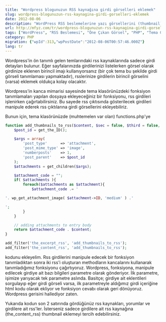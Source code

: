 ```yaml
---
title: "Wordpress blogunuzun RSS kaynağına girdi görselleri eklemek"
slug: wordpress-blogunuzun-rss-kaynagina-girdi-gorselleri-eklemek
date: 2012-08-06
description: "WordPress RSS beslemelerine yazı görsellerini (thumbnail) eklemek için pratik bir PHP çözümü. functions.php dosyasına eklenecek bir fonksiyon ile RSS içeriğine otomatik olarak yazıların öne çıkan görselleri dahil ediliyor."
url: http://mfyz.com/tr/wordpress-blogunuzun-rss-kaynagina-girdi-gorselleri-eklemek/
tags: ["WordPress", "RSS Beslemesi", "Öne Çıkan Görsel", "PHP", "Tema Geliştirme", "functions.php", "WordPress Eklentileri"]
category: PHP
migration: {"wpId":313,"wpPostDate":"2012-08-06T00:57:46.000Z"}
lang: tr
---
```


Wordpress'in ön tanımlı gelen temlarındaki rss kaynaklarında sadece girdi detayları bulunur. Eğer sayfalarınızda girdilerinizi listelerken görsel olarak girdinize eklenen birincil imajı kullanıyorsanız (bir çok tema bu şekilde girdi görseli tanımlaması yapmaktadır), rsslerinize girdilerin birincil görselini (varsa) eklemek oldukça kolay olacaktır.

Wordpress'in kanca mimarisi sayesinde tema klasörünüzdeki fonksiyon tanımlamaları yapılan dosyaya ekleyeceğiniz bir fonksiyonu, rss girdileri işlenirken çağırtabilirsiniz. Bu sayede rss çıktısında gösterilecek girdileri manipule ederek rss çıktılarına girdi görsellerini ekleyebiliriz.

Bunun için, tema klasörünüzde (muhtemelen var olan) functions.php'ye

```php
function add_thumbnails_to_rss($content, $sec = false, $third = false, $fourth = false) {
    $post_id = get_the_ID();

    $args = array(
        'post_type'      => 'attachment',
        'post_mime_type' => 'image',
        'numberposts'    => 1,
        'post_parent'    => $post_id
    );
    $attachments = get_children($args);

    $attachment_code = "";
    if( $attachments ){
        foreach($attachments as $attachment){
            $attachment_code .= '

'. wp_get_attachment_image( $attachment->ID, 'medium' ) .'

';
        }
    }

    // adding attachments to entry body
    return $attachment_code . $content;
}

add_filter('the_excerpt_rss', 'add_thumbnails_to_rss');
add_filter('the_content_rss', 'add_thumbnails_to_rss');

```

kodunu ekleyelim. Rss girdilerini manipule edecek bir fonksiyon tanımladıktan sonra iki rss'i oluşturan methodların kancalarını kullanarak tanımladığımız fonksiyonu çağırtıyoruz. Wordpress, fonksiyona, manipule edilecek girdiye ait bazı bilgileri parametre olarak gönderiyor. İlk parametre, işimize yarıyacak tek parametre aslında. Basitçe; girdiye ait eklentileri sorgulayıp eğer girdi görseli varsa, ilk parametreyle aldığımız girdi içeriğine html kodu olarak ekliyor ve fonksiyon cevabı olarak geri dönüyoruz. Wordpress gerisini hallediyor zaten.

Yukarıda kodun son 2 satırında gördüğünüz rss kaynakları, yorumlar ve girdilere ait rss'ler. İsterseniz sadece girdilere ait rss kaynağına (the_content_rss) thumbnail eklemeyi tercih edebilirsiniz.